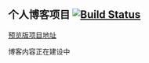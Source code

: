 ## 个人博客项目 [![Build Status](https://travis-ci.org/wensonchen/blog.svg?branch=master)](https://travis-ci.org/wensonchen/blog)

[预览版项目地址](https://wensonchen.github.io/)

博客内容正在建设中
